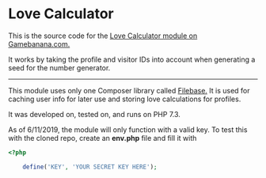 # Love Calculator

This is the source code for the [Love Calculator module on Gamebanana.com.](https://gamebanana.com/apps/519)

It works by taking the profile and visitor IDs into account when generating a seed for the number generator.

---

This module uses only one Composer library called [Filebase.](https://github.com/filebase/Filebase) It is used for caching user info for later use and storing love calculations for profiles.

It was developed on, tested on, and runs on PHP 7.3.

As of 6/11/2019, the module will only function with a valid key. To test this with the cloned repo, create an **env.php** file and fill it with
```php
<?php

	define('KEY', 'YOUR SECRET KEY HERE');
```